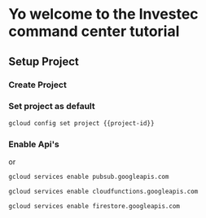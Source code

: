 # Yo welcome to the Investec command center tutorial

<walkthrough-tutorial-duration duration=5></walkthrough-tutorial-duration>

## Setup Project

### Create Project
<walkthrough-project-billing-setup></walkthrough-project-billing-setup>

### Set project as default
``` bash
gcloud config set project {{project-id}}
```

### Enable Api's
<walkthrough-enable-apis apis="pubsub.googleapis.com,cloudfunctions.googleapis.com,firestore.googleapis.com"></walkthrough-enable-apis>

or

``` bash
gcloud services enable pubsub.googleapis.com
````
```` bash
gcloud services enable cloudfunctions.googleapis.com
````
``` bash
gcloud services enable firestore.googleapis.com
````


